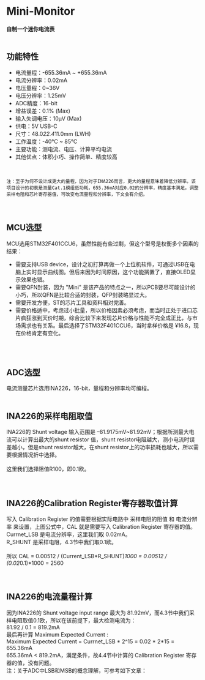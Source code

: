 # Mini-Monitor
**自制一个迷你电流表**  
<br>

## 功能特性
* 电流量程：-655.36mA ~ +655.36mA  
* 电流分辨率：0.02mA  
* 电压量程：0~36V  
* 电压分辨率：1.25mV  
* ADC精度：16-bit  
* 增益误差：0.1% (Max)  
* 输入失调电压：10μV (Max)  
* 供电：5V USB-C  
* 尺寸：48.0*22.4*11.0mm (LWH)  
* 工作温度：-40°C ~ 85°C  
* 主要功能：测电流、电压、计算平均电流  
* 其他优点：体积小巧、操作简单、精度较高
<br>

`注：至于为何不设计成更大的量程，因为对于INA226而言，更大的量程意味着降低分辨率。该项目设计的初衷是测量Cat.1模组低功耗，655.36mA对应0.02的分辨率，精度基本满足。调整采样电阻和芯片寄存器值，可改变电流量程和分辨率，下文会有介绍。`
<br>
<br>
<br>


## MCU选型
MCU选用STM32F401CCU6，虽然性能有些过剩，但这个型号是权衡多个因素的结果：  
* 需要支持USB device，设计之初打算再做一个上位机软件，可通过USB在电脑上实时显示曲线图。但后来因为时间原因，这个功能搁置了，直接OLED显示效果也错。  
* 需要QFN封装，因为 "Mini" 是该产品的特点之一，所以PCB要尽可能设计的小巧，所以QFN是比较合适的封装，QFP封装略显过大。  
* 需要开发方便，ST的芯片工具和资料相对完善。  
* 需要价格适中，考虑过小批量，所以价格因素必须考虑，而当时正处于进口芯片疯狂涨到天价时期，综合比较下来发现芯片价格与性能不完全成正比，与市场需求也有关系。最后选择了STM32F401CCU6，当时拿样价格是 ¥16.8，现在价格肯定有变化。
<br>
<br>

## ADC选型
电流测量芯片选用INA226，16-bit，量程和分辨率均可编程。
<br>
<br>

## INA226的采样电阻取值
INA226的 Shunt voltage 输入范围是 –81.9175mV~81.92mV；根据所测最大电流可以计算出最大的shunt resistor 值，shunt resistor电阻越大，测小电流时误差越小，但是shunt resistor越大，在shunt resistor上的功率损耗也越大，所以需要根据情况折中选择。  
<br>
这里我们选择阻值R100，即0.1欧。  
<br>
<br>

## INA226的Calibration Register寄存器取值计算
写入 Calibration Register 的值需要根据实际电路中 采样电阻的阻值 和 电流分辨率 来设置，上图公式中，CAL 就是需要写入 Calibration Register 寄存器的值。  
Currnet_LSB 是电流分辨率，这里我们取 0.02mA。  
R_SHUNT 是采样电阻，4.3节中我们取0.1欧。  
<br>
所以 CAL = 0.00512 / (Current_LSB*R_SHUNT)*1000 = 0.00512 / (0.02*0.1)*1000 = 2560  
<br>
<br>

## INA226的电流量程计算
因为INA226的 Shunt voltage input range 最大为 81.92mV，而4.3节中我们采样电阻取值0.1欧，所以在该前提下，最大检测电流为：  
81.92 / 0.1 = 819.2mA  
最后再计算 Maximum Expected Current :  
Maximum Expected Current = Currnet_LSB * 2^15 = 0.02 * 2*15 = 655.36mA  
655.36mA < 819.2mA，满足条件，故4.4节中计算的 Calibration Register 寄存器的值，没有问题。
<br>
注：关于ADC中LSB和MSB的概念理解，可参考如下文章：  
<br>



